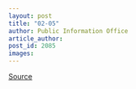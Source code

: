 ```yaml
---
layout: post
title: "02-05"
author: Public Information Office
article_author: 
post_id: 2085
images:
---
```



<p><a href="http://www1.ucsc.edu/currents/00-01/02-05/" title="Permalink to 02-05">Source</a></p>
